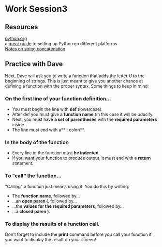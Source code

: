 # Work Session3
## Resources
[python.org](http://python.org/download/)  
a [great guide](http://parezcoydigo.wordpress.com/2012/07/19/python-interpreter-text-editor-ide-for-udacity-cs101/) to setting up Python on different platforms  
[Notes on string concatenation](https://www.udacity.com/wiki/cs101/unit3-python-reference?_ga=1.120201292.53639439.1458784522#string-operations)

## Practice with Dave
Next, Dave will ask you to write a function that adds the letter U to the beginning of strings. This is just meant to give you another chance at defining a function with the proper syntax. Some things to keep in mind:

### On the first line of your function definition...
- You must begin the line with **def** (lowercase).
- After def you must give a **function name** (in this case it will be udacify.
- Next, you must have **a set of parentheses** with the **required parameters** inside.
- The line must end with a** : colon**.

### In the body of the function
- Every line in the function must **be indented**.  
- If you want your function to produce output, it must end with a **return** statement.

### To "call" the function...
"Calling" a function just means using it. You do this by writing:

- The **function name**, followed by...
- ...an **open paren (**, followed by...
- ...the **values for the required parameters**, followed by...
- ...a **closed paren )**.

### To display the results of a function call.
Don't forget to include the **print** command before you call your function if you want to display the result on your screen!